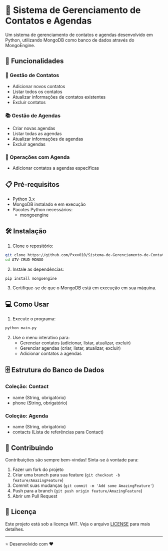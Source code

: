 # 📱 Sistema de Gerenciamento de Contatos e Agendas

Um sistema de gerenciamento de contatos e agendas desenvolvido em Python, utilizando MongoDB como banco de dados através do MongoEngine.

## 🚀 Funcionalidades

### 👥 Gestão de Contatos
- Adicionar novos contatos
- Listar todos os contatos
- Atualizar informações de contatos existentes
- Excluir contatos

### 📚 Gestão de Agendas
- Criar novas agendas
- Listar todas as agendas
- Atualizar informações de agendas
- Excluir agendas

### 🔄 Operações com Agenda
- Adicionar contatos a agendas específicas

## 📋 Pré-requisitos

- Python 3.x
- MongoDB instalado e em execução
- Pacotes Python necessários:
  - mongoengine

## 🛠️ Instalação

1. Clone o repositório:
```bash
git clone https://github.com/Pxxx010/Sistema-de-Gerenciamento-de-Contatos-e-Agendas.git
cd ATV-CRUD-MONGO
```

2. Instale as dependências:
```bash
pip install mongoengine
```

3. Certifique-se de que o MongoDB está em execução em sua máquina.

## 💻 Como Usar

1. Execute o programa:
```bash
python main.py
```

2. Use o menu interativo para:
   - Gerenciar contatos (adicionar, listar, atualizar, excluir)
   - Gerenciar agendas (criar, listar, atualizar, excluir)
   - Adicionar contatos a agendas

## 🗄️ Estrutura do Banco de Dados

### Coleção: Contact
- name (String, obrigatório)
- phone (String, obrigatório)

### Coleção: Agenda
- name (String, obrigatório)
- contacts (Lista de referências para Contact)

## 🤝 Contribuindo

Contribuições são sempre bem-vindas! Sinta-se à vontade para:
1. Fazer um fork do projeto
2. Criar uma branch para sua feature (`git checkout -b feature/AmazingFeature`)
3. Commit suas mudanças (`git commit -m 'Add some AmazingFeature'`)
4. Push para a branch (`git push origin feature/AmazingFeature`)
5. Abrir um Pull Request

## 📝 Licença

Este projeto está sob a licença MIT. Veja o arquivo [LICENSE](LICENSE) para mais detalhes.

---
⭐️ Desenvolvido com ❤️ 